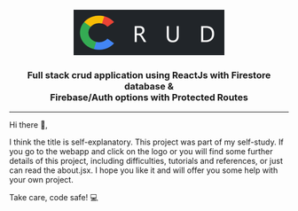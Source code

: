 <p align="center">
  <a href="https://crud-auth.netlify.app/" target="_blank" rel="noopener noreferrer">
  <img  src="https://github.com/AndrasE/crud-auth-and-fire/blob/main/public/logo-readme.png?raw=true">
  </a>
</p>

<h3 align="center">
  Full stack crud application using ReactJs with Firestore database & 
<br> 
  Firebase/Auth options with Protected Routes
</h3>

<hr>

<p>
Hi there 👋,
  
I think the title is self-explanatory. 
This project was part of my self-study. If you go to the webapp and click on the logo or you will find some further details of this project, including difficulties, tutorials and references, or just can read the about.jsx. I hope you like it and will offer you some help with your own project. 
  
Take care, code safe! 💻
</p>
